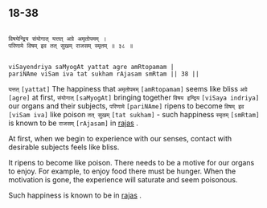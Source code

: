 ## 18-38


```shloka-sa

विषयेन्द्रिय संयोगात् यत्तत् अग्रे अमृतोपमम् ।
परिणामे विषम् इव तत् सुखम् राजसम् स्मृतम् ॥ ३८ ॥

```
```shloka-sa-hk

viSayendriya saMyogAt yattat agre amRtopamam |
pariNAme viSam iva tat sukham rAjasam smRtam || 38 ||

```
`यत्तत्` `[yattat]` The happiness that `अमृतोपमम्` `[amRtopamam]` seems like bliss `अग्रे` `[agre]` at first, `संयोगात्` `[saMyogAt]` bringing together `विषय इन्द्रिय` `[viSaya indriya]` our organs and their subjects, `परिणामे` `[pariNAme]` ripens to become `विषम् इव` `[viSam iva]` like poison `तत् सुखम्` `[tat sukham]` - such happiness `स्मृतम्` `[smRtam]` is known to be `राजसम्` `[rAjasam]` in 
[rajas](rajas)
.

At first, when we begin to experience with our senses, contact with desirable subjects feels like bliss.

It ripens to become like poison. There needs to be a motive for our organs to enjoy. For example, to enjoy food there must be hunger. When the motivation is gone, the experience will saturate and seem poisonous.

Such happiness is known to be in 
[rajas](rajas)
.


